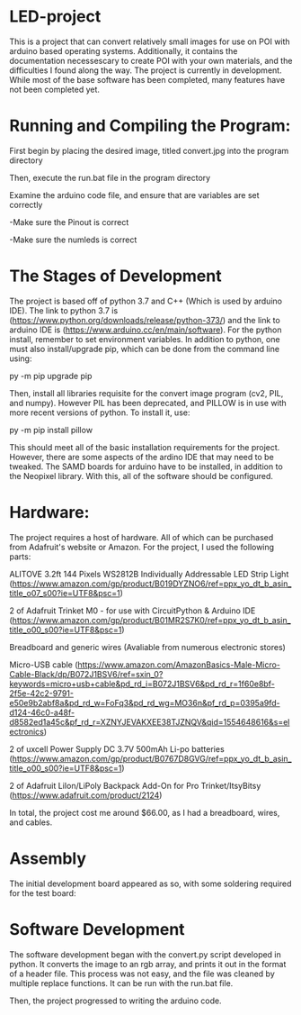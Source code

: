 # LED-project
This is a project that can convert relatively small images for use on POI with arduino based operating systems. Additionally, it contains the documentation necessescary to create POI with your own materials, and the difficulties I found along the way. The project is currently in development. While most of the base software has been completed, many features have not been completed yet. 

# Running and Compiling the Program:

First begin by placing the desired image, titled convert.jpg into the program directory

Then, execute the run.bat file in the program directory

Examine the arduino code file, and ensure that are variables are set correctly 

  -Make sure the Pinout is correct
  
  -Make sure the numleds is correct
  
# The Stages of Development
The project is based off of python 3.7 and C++ (Which is used by arduino IDE). The link to python 3.7 is (https://www.python.org/downloads/release/python-373/) and the link to arduino IDE is (https://www.arduino.cc/en/main/software). For the python install, remember to set environment variables. In addition to python, one must also install/upgrade pip, which can be done from the command line using: 

py -m pip upgrade pip

Then, install all libraries requisite for the convert image program (cv2, PIL, and numpy). However PIL has been deprecated, and PILLOW is in use with more recent versions of python. To install it, use:

 py -m pip install pillow
 
This should meet all of the basic installation requirements for the project. However, there are some aspects of the ardino IDE that may need to be tweaked. The SAMD boards for arduino have to be installed, in addition to the Neopixel library. With this, all of the software should be configured.

 # Hardware: 
The project requires a host of hardware. All of which can be purchased from Adafruit's website or Amazon. For the project, I used the following parts: 

ALITOVE 3.2ft 144 Pixels WS2812B Individually Addressable LED Strip Light (https://www.amazon.com/gp/product/B019DYZNO6/ref=ppx_yo_dt_b_asin_title_o07_s00?ie=UTF8&psc=1)

2 of Adafruit Trinket M0 - for use with CircuitPython & Arduino IDE (https://www.amazon.com/gp/product/B01MR2S7K0/ref=ppx_yo_dt_b_asin_title_o00_s00?ie=UTF8&psc=1)

Breadboard and generic wires (Avaliable from numerous electronic stores)

Micro-USB cable (https://www.amazon.com/AmazonBasics-Male-Micro-Cable-Black/dp/B072J1BSV6/ref=sxin_0?keywords=micro+usb+cable&pd_rd_i=B072J1BSV6&pd_rd_r=1f60e8bf-2f5e-42c2-9791-e50e9b2abf8a&pd_rd_w=FoFq3&pd_rd_wg=MO36n&pf_rd_p=0395a9fd-d124-46c0-a48f-d8582ed1a45c&pf_rd_r=XZNYJEVAKXEE38TJZNQV&qid=1554648616&s=electronics)

2 of uxcell Power Supply DC 3.7V 500mAh Li-po batteries (https://www.amazon.com/gp/product/B0767D8GVG/ref=ppx_yo_dt_b_asin_title_o00_s00?ie=UTF8&psc=1)

2 of Adafruit LiIon/LiPoly Backpack Add-On for Pro Trinket/ItsyBitsy (https://www.adafruit.com/product/2124)

In total, the project cost me around $66.00, as I had a breadboard, wires, and cables. 

# Assembly

The initial development board appeared as so, with some soldering required for the test board:

# Software Development

The software development began with the convert.py script developed in python. It converts the image to an rgb array, and prints it out in the format of a header file. This process was not easy, and the file was cleaned by multiple replace functions. It can be run with the run.bat file. 

Then, the project progressed to writing the arduino code. 
